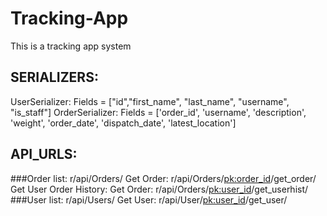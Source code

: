 # Tracking-App
This is a tracking app system

## SERIALIZERS:
  UserSerializer: Fields = ["id","first_name", "last_name", "username", "is_staff"]
  OrderSerializer: Fields = ['order_id', 'username', 'description', 'weight', 'order_date', 'dispatch_date', 'latest_location']
  
## API_URLS:
  ###Order list: r/api/Orders/
        Get Order: r/api/Orders/<pk:order_id>/get_order/
        Get User Order History: Get Order: r/api/Orders/<pk:user_id>/get_userhist/
  ###User list: r/api/Users/
        Get User: r/api/User/<pk:user_id>/get_user/
